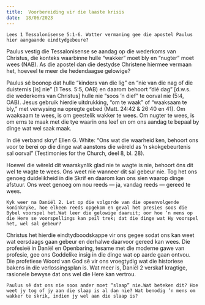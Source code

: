 ```yaml
---
title:  Voorbereiding vir die laaste krisis
date:  18/06/2023
---
```


`Lees 1 Tessalonisense 5:1-6. Watter vermaning gee die apostel Paulus hier aangaande eindtydgebeure?`

Paulus vestig die Tessalonisense se aandag op die wederkoms van Christus, die konteks waarbinne hulle “wakker” moet bly en “nugter” moet wees (NAB). As die apostel dan die destydse Christene hiermee vermaan het, hoeveel te meer die hedendaagse gelowige?

Paulus sê boonop dat hulle “kinders van die lig” en “nie van die nag of die duisternis [is] nie” (1 Tess. 5:5, OAB) en daarom behoort “dié dag” [d.w.s. die wederkoms van Christus] hulle nie “soos ’n dief” te oorval nie (5:4, OAB). Jesus gebruik hierdie uitdrukking, “om te waak” of “waaksaam te bly,” met verwysing na opregte gebed (Matt. 24:42 & 26:40 en 41). Om waaksaam te wees, is om geestelik wakker te wees. Om nugter te wees, is om erns te maak met die tye waarin ons leef en om ons aandag te bepaal by dinge wat wel saak maak.

In dié verband skryf Ellen G. White: “Ons wat die waarheid ken, behoort ons voor te berei op die dinge wat aanstons die wêreld as ’n skokgebeurtenis sal oorval” (Testimonies for the Church, deel 8, bl. 28).

Hoewel die wêreld dit waarskynlik glad nie te wagte is nie, behoort óns dit wel te wagte te wees. Ons weet nie wanneer dit sal gebeur nie. Tog het ons genoeg duidelikheid in die Skrif en daarom kan ons sien waarop dinge afstuur. Ons weet genoeg om nou reeds — ja, vandag reeds — gereed te wees.

`Kyk weer na Daniël 2. Let op die volgorde van die opeenvolgende koninkryke, hoe elkeen reeds opgekom en geval het presies soos die Bybel voorspel het.Wat leer die gelowige daaruit; oor hoe ’n mens op die Here se voorspellings kan peil trek; dat die dinge wat Hy voorspel het, wel sal gebeur?`

Christus het hierdie eindtydboodskappe vir ons gegee sodat ons kan weet wat eersdaags gaan gebeur en derhalwe daarvoor gereed kan wees. Die profesieë in Daniël en Openbaring, tesame met die moderne gawe van profesie, gee ons Goddelike insig in die dinge wat op aarde gaan ontvou. Die profetiese Woord van God sê vir ons vroegtydig wat die historiese bakens in die verlossingsplan is. Wat meer is, Daniël 2 verskaf kragtige, rasionele bewyse dat ons wel die Here kan vertrou.

`Paulus sê dat ons nie soos ander moet “slaap” nie.Wat beteken dit? Hoe weet jy tog of jy aan die slaap is al dan nie? Wat benodig ’n mens om wakker te skrik, indien jy wel aan die slaap is?`